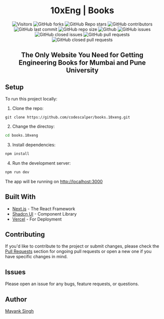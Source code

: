 <h1  align='center'>10xEng | Books</h1>

<div align="center">
 <p>

![Visitors](https://api.visitorbadge.io/api/visitors?path=codescalper%2Fbooks.10xeng%20&countColor=%23263759&style=for-the-badge)
![GitHub forks](https://img.shields.io/github/forks/codescalper/books.10xeng?style=for-the-badge)
![GitHub Repo stars](https://img.shields.io/github/stars/codescalper/books.10xeng?style=for-the-badge)
![GitHub contributors](https://img.shields.io/github/contributors/codescalper/books.10xeng?style=for-the-badge)
![GitHub last commit](https://img.shields.io/github/last-commit/codescalper/books.10xeng?style=for-the-badge)
![GitHub repo size](https://img.shields.io/github/repo-size/codescalper/books.10xeng?style=for-the-badge)
![Github](https://img.shields.io/github/license/codescalper/books.10xeng?style=for-the-badge)
![GitHub issues](https://img.shields.io/github/issues/codescalper/books.10xeng?style=for-the-badge)
![GitHub closed issues](https://img.shields.io/github/issues-closed-raw/codescalper/books.10xeng?style=for-the-badge)
![GitHub pull requests](https://img.shields.io/github/issues-pr/codescalper/books.10xeng?style=for-the-badge)
![GitHub closed pull requests](https://img.shields.io/github/issues-pr-closed/codescalper/books.10xeng?style=for-the-badge)

 </p>
 </div>
<h2 align='center'>The Only Website You Need for Getting Engineering Books for Mumbai and Pune University</h2>

## Setup

To run this project locally:

1. Clone the repo:

```
git clone https://github.com/codescalper/books.10xeng.git
```

2. Change the directoy:

```bash
cd books.10xeng
```

3. Install dependencies:

```bash
npm install
```

4. Run the development server:

```bash
npm run dev
```

The app will be running on [http://localhost:3000](http://localhost:3000)

## Built With

- [Next.js](https://nextjs.org/) - The React Framework
- [Shadcn UI](https://ui.shadcn.com/) - Component Library
- [Vercel](https://vercel.com/) - For Deployment

## Contributing

If you'd like to contribute to the project or submit changes, please check the [Pull Requests](https://github.com/codescalper/books.10xeng/pulls) section for ongoing pull requests or open a new one if you have specific changes in mind.

## Issues

Please open an issue for any bugs, feature requests, or questions.

## Author

[Mayank Singh](https://twitter.com/mayanks_tw)
